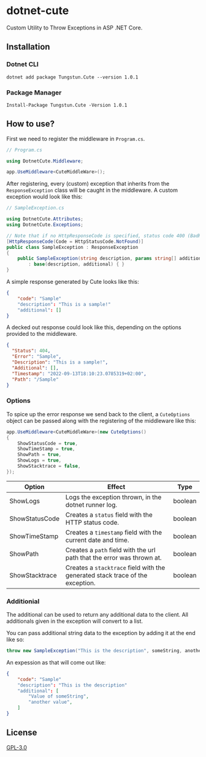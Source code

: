 # dotnet-cute
Custom Utility to Throw Exceptions in ASP .NET Core.

## Installation 

### Dotnet CLI
```
dotnet add package Tungstun.Cute --version 1.0.1
```

### Package Manager
```
Install-Package Tungstun.Cute -Version 1.0.1
```

## How to use?
First we need to register the middleware in `Program.cs`.
```cs
// Program.cs

using DotnetCute.Middleware;

app.UseMiddleware<CuteMiddleWare>();
```

After registering, every (custom) exception that inherits from the `ResponseException` class will be caught in the middleware. A custom exception would look like this:

```cs
// SampleException.cs

using DotnetCute.Attributes;
using DotnetCute.Exceptions;

// Note that if no HttpResponseCode is specified, status code 400 (BadRequest) is used.
[HttpResponseCode(Code = HttpStatusCode.NotFound)]
public class SampleException : ResponseException
{
    public SampleException(string description, params string[] additional) 
        : base(description, additional) { }
}
```

A simple response generated by Cute looks like this:

```json
{
    "code": "Sample"
    "description": "This is a sample!"
    "additional": []
}	
```

A decked out response could look like this, depending on the options provided to the middleware.
```json
{
  "Status": 404,
  "Error": "Sample",
  "Description": "This is a sample!",
  "Additional": [],
  "Timestamp": "2022-09-13T18:10:23.0785319+02:00",
  "Path": "/Sample"
}
```

### Options
To spice up the error response we send back to the client, a `CuteOptions` object can be passed along with the registering of the middleware like this:

```cs
app.UseMiddleware<CuteMiddleWare>(new CuteOptions()
{
    ShowStatusCode = true,
    ShowTimeStamp = true,
    ShowPath = true,
    ShowLogs = true,
    ShowStacktrace = false,
});
```

| **Option**     | **Effect**                                                                    | **Type** |
|----------------|-------------------------------------------------------------------------------|----------|
| ShowLogs       | Logs the exception thrown, in the dotnet runner log.                          | boolean  |
| ShowStatusCode | Creates a `status` field with the HTTP status code.                           | boolean  |
| ShowTimeStamp  | Creates a `timestamp` field with the current date and time.                   | boolean  |
| ShowPath       | Creates a `path` field with the url path that the error was thrown at.        | boolean  |
| ShowStacktrace | Creates a `stacktrace` field with the generated stack trace of the exception. | boolean  |

### Additionial
The additional can be used to return any additional data to the client. All additionals given in the exception will convert to a list.

You can pass additional string data to the exception by adding it at the end like so:

```cs
throw new SampleException("This is the description", someString, anotherString, etc...);
```
An expession as that will come out like:

```json
{
    "code": "Sample"
    "description": "This is the description"
    "additional": [
        "Value of someString",
        "another value",
    ]
}	
```

## License
[GPL-3.0](https://www.gnu.org/licenses/gpl-3.0.nl.html)
